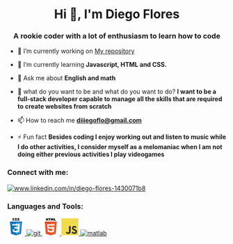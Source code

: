 <h1 align="center">Hi 👋, I'm Diego Flores</h1>
<h3 align="center">A rookie coder with a lot of enthusiasm to learn how to code</h3>

- 🔭 I’m currently working on [My repository](https://github.com/diegopro570/core-code-from-scratch-readme.git)

- 🌱 I’m currently learning **Javascript, HTML and CSS.**

- 💬 Ask me about **English and math**

- 🌲 what do you want to be and what do you want to do? **I want to be a full-stack developer capable to manage all the skills that are required to create websites from scratch**

- 📫 How to reach me **diiiegoflo@gmail.com**

- ⚡ Fun fact **Besides coding I enjoy working out and listen to music while I do other activities, I consider myself as a melomaniac when I am not doing either previous activities I play videogames**

<h3 align="left">Connect with me:</h3>
<p align="left">
<a href="https:\\www.linkedin.com/in/diego-flores-1430071b8" target="blank"><img align="center" src="https://raw.githubusercontent.com/rahuldkjain/github-profile-readme-generator/master/src/images/icons/Social/linked-in-alt.svg" alt="www.linkedin.com/in/diego-flores-1430071b8" height="30" width="40" /></a>
</p>

<h3 align="left">Languages and Tools:</h3>
<p align="left"> <a href="https://www.w3schools.com/css/" target="_blank" rel="noreferrer"> <img src="https://raw.githubusercontent.com/devicons/devicon/master/icons/css3/css3-original-wordmark.svg" alt="css3" width="40" height="40"/> </a> <a href="https://git-scm.com/" target="_blank" rel="noreferrer"> <img src="https://www.vectorlogo.zone/logos/git-scm/git-scm-icon.svg" alt="git" width="40" height="40"/> </a> <a href="https://www.w3.org/html/" target="_blank" rel="noreferrer"> <img src="https://raw.githubusercontent.com/devicons/devicon/master/icons/html5/html5-original-wordmark.svg" alt="html5" width="40" height="40"/> </a> <a href="https://developer.mozilla.org/en-US/docs/Web/JavaScript" target="_blank" rel="noreferrer"> <img src="https://raw.githubusercontent.com/devicons/devicon/master/icons/javascript/javascript-original.svg" alt="javascript" width="40" height="40"/> </a> <a href="https://www.mathworks.com/" target="_blank" rel="noreferrer"> <img src="https://upload.wikimedia.org/wikipedia/commons/2/21/Matlab_Logo.png" alt="matlab" width="40" height="40"/> </a> </p>
